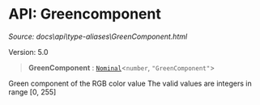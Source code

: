 # API: Greencomponent

*Source: docs\api\type-aliases\GreenComponent.html*

Version: 5.0

> **GreenComponent** : [`Nominal`](Nominal.md)<`number`, `"GreenComponent"`>

Green component of the RGB color value The valid values are integers in range [0, 255]
